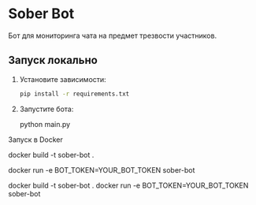 # Sober Bot

Бот для мониторинга чата на предмет трезвости участников.

## Запуск локально

1. Установите зависимости:
   ```bash
   pip install -r requirements.txt


2. Запустите бота:

   python main.py


Запуск в Docker


docker build -t sober-bot .


docker run -e BOT_TOKEN=YOUR_BOT_TOKEN sober-bot


docker build -t sober-bot .
docker run -e BOT_TOKEN=YOUR_BOT_TOKEN sober-bot

